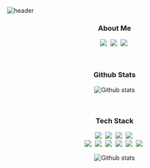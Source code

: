 ![header](https://capsule-render.vercel.app/api?type=rounded&color=auto&height=150&section=header&text=Yeonwoo+Lim&fontSize=60&animation=fadeIn)

<h3 align="center">About Me</h3>

<p align="center">
  <a href="https://terry1213.github.io/categories/"><img src="https://img.shields.io/badge/Blog-09B3AF?style=flat-square&logo=Blogger&logoColor=white" /></a>&nbsp
  <a href="https://terry1213.github.io/portfolio/"><img src="https://img.shields.io/badge/Portfolio-01579B?style=flat-square" /></a>&nbsp
  <a href="mailto:1213terry@naver.com"><img src="https://img.shields.io/badge/Email-EA4335?style=flat-square&logo=Gmail&logoColor=white" /></a>&nbsp
</p>

<br>

<h3 align="center">Github Stats</h3>

<p align="center">
  <img align="center"src="https://github-readme-stats.vercel.app/api?username=terry1213&theme=dark&show_icons=true&count_private=true&include_all_commits=true&&hide=contribs&locale=kr" alt="Github stats" />
</p>

<br>

<h3 align="center">Tech Stack</h3>

<p align="center">
  <img src="https://img.shields.io/badge/Flutter-02569B?style=flat-square&logo=Flutter&logoColor=white" />&nbsp
  <img src="https://img.shields.io/badge/Dart-0175C2?style=flat-square&logo=Dart&logoColor=white" />&nbsp
  <img src="https://img.shields.io/badge/Firebase-FFCA28?style=flat-square&logo=Firebase&logoColor=white" />&nbsp
  <img src="https://img.shields.io/badge/Javascript-F7DF1E?style=flat-square&logo=Javascript&logoColor=white" />&nbsp
  <br>
  <img src="https://img.shields.io/badge/Swift-F05138?style=flat-square&logo=Swift&logoColor=white" />&nbsp
  <img src="https://img.shields.io/badge/Mysql-4479A1?style=flat-square&logo=MySql&logoColor=white" />&nbsp 
  <img src="https://img.shields.io/badge/Docker-2496ED?style=flat-square&logo=Docker&logoColor=white" />&nbsp
  <img src="https://img.shields.io/badge/Java-007396?style=flat-square&logo=Java&logoColor=white" />&nbsp
  <img src="https://img.shields.io/badge/C-A8B9CC?style=flat-square&logo=C&logoColor=white" />&nbsp
  <img src="https://img.shields.io/badge/C++-00599C?style=flat-square&logo=C%2B%2B&logoColor=white" />&nbsp 
</p>

<p align="center">
  <img align="center"src="https://github-readme-stats.vercel.app/api/top-langs/?username=terry1213&theme=dark&layout=compact&locale=kr&langs_count=6&hide=scss" alt="Github stats" />
</p>
